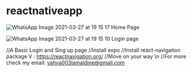 # reactnativeapp



![WhatsApp Image 2021-03-27 at 19 15 17](https://user-images.githubusercontent.com/49574289/112730303-21501d00-8f31-11eb-9dcf-d4ace0aa063c.jpeg) Home Page

![WhatsApp Image 2021-03-27 at 19 15 10](https://user-images.githubusercontent.com/49574289/112730306-24e3a400-8f31-11eb-9c3c-5732df43841b.jpeg) Login page


//A Basic Login and Sing up page
//Install expo 
//Install react-navigation package V : https://reactnavigation.org/
//Move on your way \n
//For more check my email: yahya003jamaldine@gmail.com
